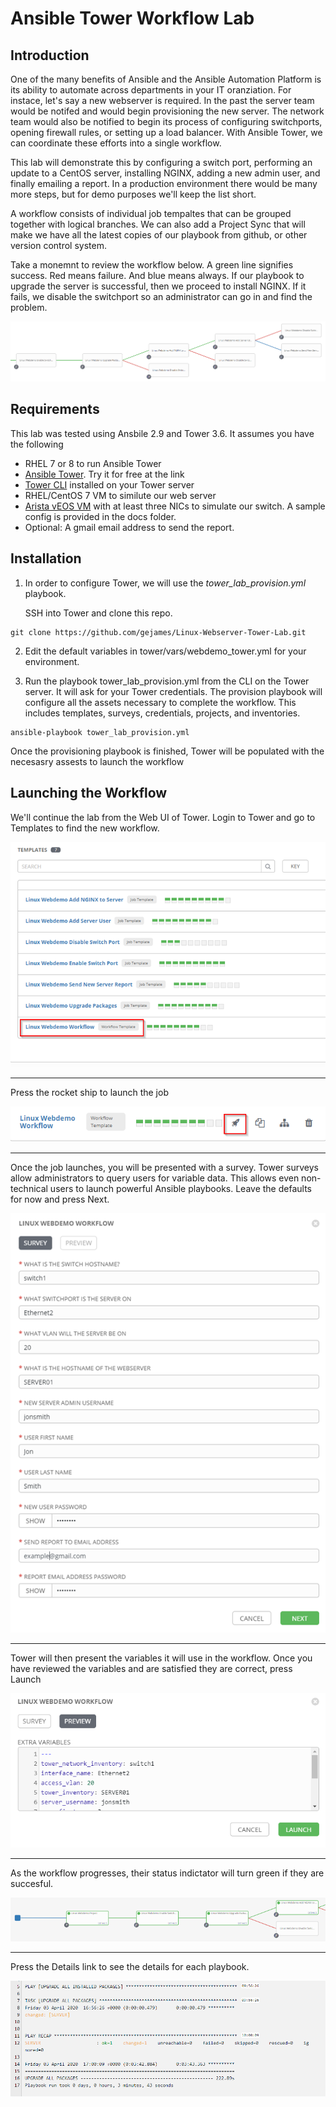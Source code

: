 # Ansible Tower Workflow Lab
## Introduction
One of the many benefits of Ansible and the Ansible Automation Platform is its ability to automate across departments in your IT oranziation.  For instace, let's say a new webserver is required. In the past the server team would be notifed and would begin provisioning the new server.  The network team would also be notified to begin its process of configuring switchports, opening firewall rules, or setting up a load balancer.   With Ansible Tower, we can coordinate these efforts into a single workflow.  

This lab will demonstrate this by configuring a switch port, performing an update to a CentOS server, installing NGINX, adding a new admin user, and finally emailing a report.  In a production environment there would be many more steps, but for demo purposes we'll keep the list short.

A workflow consists of individual job tempaltes that can be grouped together with logical branches. We can also add a Project Sync that will make we have all the latest copies of our playbook from github, or other version control system.

Take a monemnt to review the workflow below.  A green line signifies success.  Red means failure.  And blue means always.  If our playbook to upgrade the server is successful, then we proceed to install NGINX. If it fails, we disable the switchport so an administrator can go in and find the problem.

![Tower Workflow](docs/workflow1.png)


## Requirements

This lab was tested using Ansbile 2.9 and Tower 3.6.  It assumes you have the following

- RHEL 7 or 8 to run Ansible Tower
- [Ansible Tower](https://www.ansible.com/products/tower). Try it for free at the link 
- [Tower CLI](https://docs.ansible.com/ansible-tower/3.5.3/html/towerapi/tower_cli.html) installed on your Tower server
- RHEL/CentOS 7 VM to similute our web server
- [Arista vEOS VM](https://www.arista.com/en/support/software-download) with at least three NICs to simulate our switch.  A sample config is provided in the docs folder.
- Optional:  A gmail email address to send the report.


## Installation

1. In order to configure Tower, we will use the *tower_lab_provision.yml* playbook.   

   SSH into Tower and clone this repo.

```
git clone https://github.com/gejames/Linux-Webserver-Tower-Lab.git
```

2. Edit the default variables in tower/vars/webdemo_tower.yml for your environment.  

3. Run the playbook tower_lab_provision.yml from the CLI on the Tower server.  It will ask for your Tower credentials.  The provision playbook will configure all the assets necessary to complete the workflow.  This includes templates, surveys, credentials, projects, and inventories.   

```
ansible-playbook tower_lab_provision.yml
```

   Once the provisioning playbook is finished, Tower will be populated with the necesasry assests to launch the workflow

## Launching the Workflow

We'll continue the lab from the Web UI of Tower.  Login to Tower and go to Templates to find the new workflow.

![Job Templates](docs/templates1.png)

---
Press the rocket ship to launch the job

![Rocketship](docs/rocketship.png)

---
Once the job launches, you will be presented with a survey. Tower surveys allow administrators to query users for variable data.  This allows even non-technical users to launch powerful Ansible playbooks.  Leave the defaults for now and press Next.

![Survey1](docs/survey1.png)

---
Tower will then present the variables it will use in the workflow.  Once you have reviewed the variables and are satisfied they are correct, press Launch

![Survey2](docs/survey2.png)

---

As the workflow progresses, their status indictator will turn green if they are succesful.   

![Workflow2](docs/workflow2.png)

---

Press the Details link to see the details for each playbook.

![Details](docs/details1.png)


